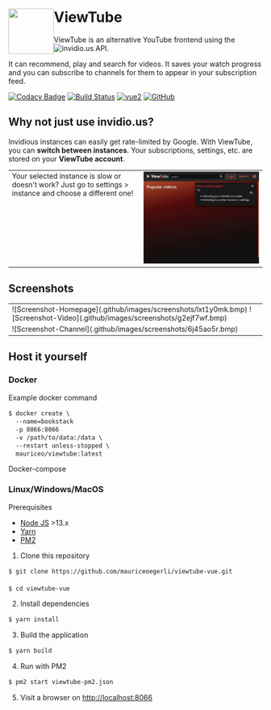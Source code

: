 <h1 align="left">ViewTube<img src=".github/images/logo.svg" alt="" width="90" height="90" align="left" /></h1>

ViewTube is an alternative YouTube frontend using the ![invidio.us](https://github.com/omarroth/invidious) API.

It can recommend, play and search for videos. It saves your watch progress and you can subscribe to channels for them to appear in your subscription feed.

[![Codacy Badge](https://api.codacy.com/project/badge/Grade/3c74d1eff3fe47609a4f889ec1acbdd5)](https://www.codacy.com/manual/mauriceoegerli/viewtube-vue?utm_source=github.com&utm_medium=referral&utm_content=mauriceoegerli/viewtube-vue&utm_campaign=Badge_Grade)
[![Build Status](https://img.shields.io/endpoint.svg?url=https%3A%2F%2Factions-badge.atrox.dev%2Fmauriceoegerli%2Fviewtube-vue%2Fbadge&style=flat)](https://actions-badge.atrox.dev/mauriceoegerli/viewtube-vue/goto)
[![vue2](https://img.shields.io/badge/vue-2.x-brightgreen.svg)](https://vuejs.org/)
[![GitHub](https://img.shields.io/github/license/mauriceoegerli/viewtube-vue)](https://github.com/mauriceoegerli/viewtube-vue)

## Why not just use invidio.us?

Invidious instances can easily get rate-limited by Google. With ViewTube, you can <b>switch between instances</b>. Your subscriptions, settings, etc. are stored on your <b>ViewTube account</b>.

<table>
 <tr>
   <td valign="top">Your selected instance is slow or doesn't work? Just go to settings > instance and choose a different one!</td>
   <td><img src=".github/images/switch_instance.gif" /></td>
 </tr>
</table>

## Screenshots

<table>
  <tr>
    <td>
      ![Screenshot-Homepage](.github/images/screenshots/lxt1y0mk.bmp)
      ![Screenshot-Video](.github/images/screenshots/g2ejf7wf.bmp)
    </td>
  </tr>
  <tr>
    <td>
     ![Screenshot-Channel](.github/images/screenshots/6j45ao5r.bmp)
    </td>
  </tr>
<table>

## Host it yourself

### Docker

Example docker command

```docker
$ docker create \
  --name=bookstack
  -p 8066:8066
  -v /path/to/data:/data \
  --restart unless-stopped \
  mauriceo/viewtube:latest
```

Docker-compose

### Linux/Windows/MacOS

Prerequisites

 - [Node JS](https://nodejs.org) >13.x
 - [Yarn](https://yarnpkg.com)
 - [PM2](https://pm2.keymetrics.io)

 1. Clone this repository

```bash
$ git clone https://github.com/mauriceoegerli/viewtube-vue.git

$ cd viewtube-vue
```

 2. Install dependencies
```bash
$ yarn install
```

 3. Build the application
```bash
$ yarn build
```

 4. Run with PM2
```bash
$ pm2 start viewtube-pm2.json
```

 5. Visit a browser on [http://localhost:8066](http://localhost:8066)
